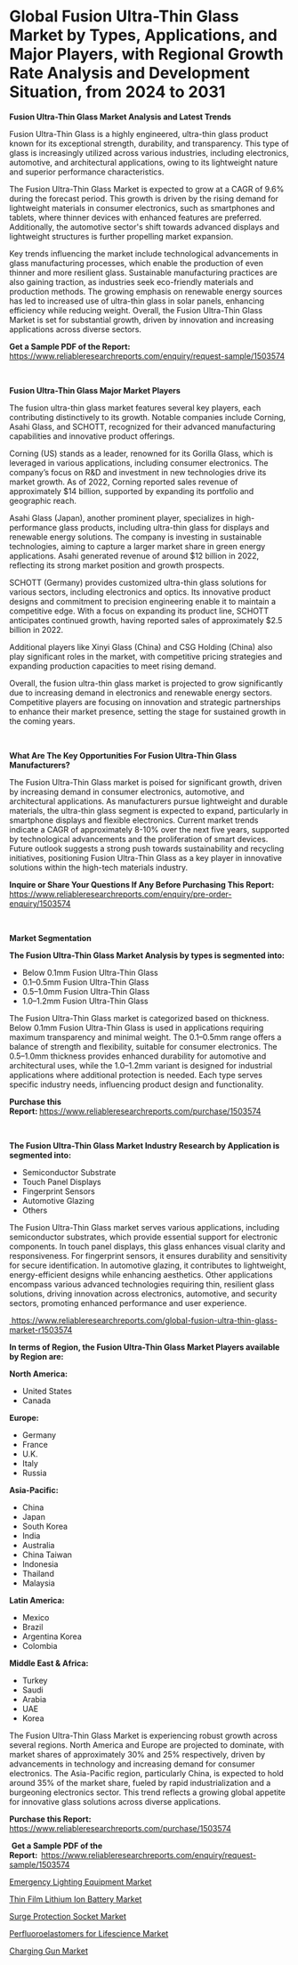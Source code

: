 <p><h1>Global Fusion Ultra-Thin Glass Market by Types, Applications, and Major Players, with Regional Growth Rate Analysis and Development Situation, from 2024 to 2031</h1></p><p><strong>Fusion Ultra-Thin Glass Market Analysis and Latest Trends</strong></p>
<p><p>Fusion Ultra-Thin Glass is a highly engineered, ultra-thin glass product known for its exceptional strength, durability, and transparency. This type of glass is increasingly utilized across various industries, including electronics, automotive, and architectural applications, owing to its lightweight nature and superior performance characteristics.</p><p>The Fusion Ultra-Thin Glass Market is expected to grow at a CAGR of 9.6% during the forecast period. This growth is driven by the rising demand for lightweight materials in consumer electronics, such as smartphones and tablets, where thinner devices with enhanced features are preferred. Additionally, the automotive sector's shift towards advanced displays and lightweight structures is further propelling market expansion.</p><p>Key trends influencing the market include technological advancements in glass manufacturing processes, which enable the production of even thinner and more resilient glass. Sustainable manufacturing practices are also gaining traction, as industries seek eco-friendly materials and production methods. The growing emphasis on renewable energy sources has led to increased use of ultra-thin glass in solar panels, enhancing efficiency while reducing weight. Overall, the Fusion Ultra-Thin Glass Market is set for substantial growth, driven by innovation and increasing applications across diverse sectors.</p></p>
<p><strong>Get a Sample PDF of the Report:&nbsp;</strong> <a href="https://www.reliableresearchreports.com/enquiry/request-sample/1503574?utm_campaign=118&utm_medium=2&utm_source=Github&utm_content=ia&utm_term=18102024&utm_id=fusion-ultra-thin-glass">https://www.reliableresearchreports.com/enquiry/request-sample/1503574</a></p>
<p>&nbsp;</p>
<p><strong>Fusion Ultra-Thin Glass Major Market Players</strong></p>
<p><p>The fusion ultra-thin glass market features several key players, each contributing distinctively to its growth. Notable companies include Corning, Asahi Glass, and SCHOTT, recognized for their advanced manufacturing capabilities and innovative product offerings.</p><p>Corning (US) stands as a leader, renowned for its Gorilla Glass, which is leveraged in various applications, including consumer electronics. The company’s focus on R&D and investment in new technologies drive its market growth. As of 2022, Corning reported sales revenue of approximately $14 billion, supported by expanding its portfolio and geographic reach.</p><p>Asahi Glass (Japan), another prominent player, specializes in high-performance glass products, including ultra-thin glass for displays and renewable energy solutions. The company is investing in sustainable technologies, aiming to capture a larger market share in green energy applications. Asahi generated revenue of around $12 billion in 2022, reflecting its strong market position and growth prospects.</p><p>SCHOTT (Germany) provides customized ultra-thin glass solutions for various sectors, including electronics and optics. Its innovative product designs and commitment to precision engineering enable it to maintain a competitive edge. With a focus on expanding its product line, SCHOTT anticipates continued growth, having reported sales of approximately $2.5 billion in 2022.</p><p>Additional players like Xinyi Glass (China) and CSG Holding (China) also play significant roles in the market, with competitive pricing strategies and expanding production capacities to meet rising demand.</p><p>Overall, the fusion ultra-thin glass market is projected to grow significantly due to increasing demand in electronics and renewable energy sectors. Competitive players are focusing on innovation and strategic partnerships to enhance their market presence, setting the stage for sustained growth in the coming years.</p></p>
<p>&nbsp;</p>
<p><strong>What Are The Key Opportunities For Fusion Ultra-Thin Glass Manufacturers?</strong></p>
<p><p>The Fusion Ultra-Thin Glass market is poised for significant growth, driven by increasing demand in consumer electronics, automotive, and architectural applications. As manufacturers pursue lightweight and durable materials, the ultra-thin glass segment is expected to expand, particularly in smartphone displays and flexible electronics. Current market trends indicate a CAGR of approximately 8-10% over the next five years, supported by technological advancements and the proliferation of smart devices. Future outlook suggests a strong push towards sustainability and recycling initiatives, positioning Fusion Ultra-Thin Glass as a key player in innovative solutions within the high-tech materials industry.</p></p>
<p><strong>Inquire or Share Your Questions If Any Before Purchasing This Report:</strong> <a href="https://www.reliableresearchreports.com/enquiry/pre-order-enquiry/1503574?utm_campaign=118&utm_medium=2&utm_source=Github&utm_content=ia&utm_term=18102024&utm_id=fusion-ultra-thin-glass">https://www.reliableresearchreports.com/enquiry/pre-order-enquiry/1503574</a></p>
<p>&nbsp;</p>
<p><strong>Market Segmentation</strong></p>
<p><strong>The Fusion Ultra-Thin Glass Market Analysis by types is segmented into:</strong></p>
<p><ul><li>Below 0.1mm Fusion Ultra-Thin Glass</li><li>0.1–0.5mm Fusion Ultra-Thin Glass</li><li>0.5–1.0mm Fusion Ultra-Thin Glass</li><li>1.0–1.2mm Fusion Ultra-Thin Glass</li></ul></p>
<p><p>The Fusion Ultra-Thin Glass market is categorized based on thickness. Below 0.1mm Fusion Ultra-Thin Glass is used in applications requiring maximum transparency and minimal weight. The 0.1–0.5mm range offers a balance of strength and flexibility, suitable for consumer electronics. The 0.5–1.0mm thickness provides enhanced durability for automotive and architectural uses, while the 1.0–1.2mm variant is designed for industrial applications where additional protection is needed. Each type serves specific industry needs, influencing product design and functionality.</p></p>
<p><strong>Purchase this Report:&nbsp;</strong><a href="https://www.reliableresearchreports.com/purchase/1503574?utm_campaign=118&utm_medium=2&utm_source=Github&utm_content=ia&utm_term=18102024&utm_id=fusion-ultra-thin-glass">https://www.reliableresearchreports.com/purchase/1503574</a></p>
<p>&nbsp;</p>
<p><strong>The Fusion Ultra-Thin Glass Market Industry Research by Application is segmented into:</strong></p>
<p><ul><li>Semiconductor Substrate</li><li>Touch Panel Displays</li><li>Fingerprint Sensors</li><li>Automotive Glazing</li><li>Others</li></ul></p>
<p><p>The Fusion Ultra-Thin Glass market serves various applications, including semiconductor substrates, which provide essential support for electronic components. In touch panel displays, this glass enhances visual clarity and responsiveness. For fingerprint sensors, it ensures durability and sensitivity for secure identification. In automotive glazing, it contributes to lightweight, energy-efficient designs while enhancing aesthetics. Other applications encompass various advanced technologies requiring thin, resilient glass solutions, driving innovation across electronics, automotive, and security sectors, promoting enhanced performance and user experience.</p></p>
<p><a href="https://www.reliableresearchreports.com/global-fusion-ultra-thin-glass-market-r1503574?utm_campaign=118&utm_medium=2&utm_source=Github&utm_content=ia&utm_term=18102024&utm_id=fusion-ultra-thin-glass">&nbsp;https://www.reliableresearchreports.com/global-fusion-ultra-thin-glass-market-r1503574</a></p>
<p><strong>In terms of Region, the Fusion Ultra-Thin Glass Market Players available by Region are:</strong></p>
<p>
    <p> <strong> North America: </strong>
        <ul>
            <li>United States</li>
            <li>Canada</li>
        </ul>
        </p> 
    <p> <strong> Europe: </strong>
        <ul>
            <li>Germany</li>
            <li>France</li>
            <li>U.K.</li>
            <li>Italy</li>
            <li>Russia</li>
        </ul>
        </p> 
    <p> <strong> Asia-Pacific: </strong>
        <ul>
            <li>China</li>
            <li>Japan</li>
            <li>South Korea</li>
            <li>India</li>
            <li>Australia</li>
            <li>China Taiwan</li>
            <li>Indonesia</li>
            <li>Thailand</li>
            <li>Malaysia</li>
        </ul>
        </p> 
    <p> <strong> Latin America: </strong>
        <ul>
            <li>Mexico</li>
            <li>Brazil</li>
            <li>Argentina Korea</li>
            <li>Colombia</li>
        </ul>
        </p> 
    <p> <strong> Middle East & Africa: </strong>
        <ul>
            <li>Turkey</li>
            <li>Saudi</li>
            <li>Arabia</li>
            <li>UAE</li>
            <li>Korea</li>
        </ul>
    </p>
    </p>
<p><p>The Fusion Ultra-Thin Glass Market is experiencing robust growth across several regions. North America and Europe are projected to dominate, with market shares of approximately 30% and 25% respectively, driven by advancements in technology and increasing demand for consumer electronics. The Asia-Pacific region, particularly China, is expected to hold around 35% of the market share, fueled by rapid industrialization and a burgeoning electronics sector. This trend reflects a growing global appetite for innovative glass solutions across diverse applications.</p></p>
<p><strong>Purchase this Report: </strong><a href="https://www.reliableresearchreports.com/purchase/1503574?utm_campaign=118&utm_medium=2&utm_source=Github&utm_content=ia&utm_term=18102024&utm_id=fusion-ultra-thin-glass">https://www.reliableresearchreports.com/purchase/1503574</a></p>
<p>&nbsp;<strong>Get a Sample PDF of the Report:&nbsp;&nbsp;</strong><a href="https://www.reliableresearchreports.com/enquiry/request-sample/1503574?utm_campaign=118&utm_medium=2&utm_source=Github&utm_content=ia&utm_term=18102024&utm_id=fusion-ultra-thin-glass">https://www.reliableresearchreports.com/enquiry/request-sample/1503574</a></p>
<p><strong></strong></p>
<p><p><a href="https://www.linkedin.com/pulse/emerging-technologies-reshaping-emergency-lighting-equipment-f67gc?utm_campaign=118&utm_medium=2&utm_source=Github&utm_content=ia&utm_term=18102024&utm_id=fusion-ultra-thin-glass">Emergency Lighting Equipment Market</a></p><p><a href="https://www.linkedin.com/pulse/global-thin-film-lithium-ion-battery-market-exploring-share-hiwxc?utm_campaign=118&utm_medium=2&utm_source=Github&utm_content=ia&utm_term=18102024&utm_id=fusion-ultra-thin-glass">Thin Film Lithium Ion Battery Market</a></p><p><a href="https://issuu.com/reportprime-2/docs/surge-protection-socket-market-size_7cf458c16a5490?utm_campaign=118&utm_medium=2&utm_source=Github&utm_content=ia&utm_term=18102024&utm_id=fusion-ultra-thin-glass">Surge Protection Socket Market</a></p><p><a href="https://github.com/leonidmsw5y/Market-Research-Report-List-1/blob/main/perfluoroelastomers-for-lifescience-market.md?utm_campaign=118&utm_medium=2&utm_source=Github&utm_content=ia&utm_term=18102024&utm_id=fusion-ultra-thin-glass">Perfluoroelastomers for Lifescience Market</a></p><p><a href="https://issuu.com/reportprime-2/docs/charging-gun-market-size-2030.pptx_de52e96c165374?utm_campaign=118&utm_medium=2&utm_source=Github&utm_content=ia&utm_term=18102024&utm_id=fusion-ultra-thin-glass">Charging Gun Market</a></p></p>